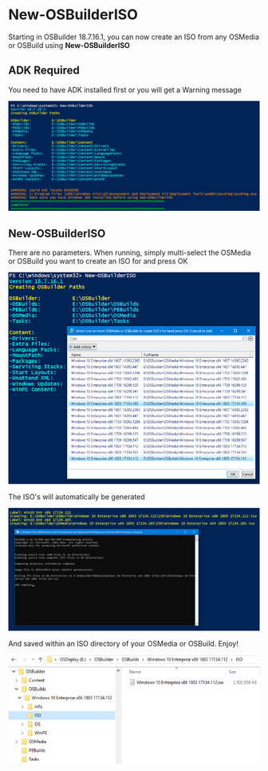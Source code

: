# New-OSBuilderISO

Starting in OSBuilder 18.7.16.1, you can now create an ISO from any OSMedia or OSBuild using **New-OSBuilderISO**

## ADK Required

You need to have ADK installed first or you will get a Warning message

![](../../.gitbook/assets/2018-07-16_11-08-40.png)

## New-OSBuilderISO

There are no parameters. When running, simply multi-select the OSMedia or OSBuild you want to create an ISO for and press OK

![](../../.gitbook/assets/2018-07-16_11-02-48.png)

The ISO's will automatically be generated

![](../../.gitbook/assets/2018-07-16_11-03-30.png)

And saved within an ISO directory of your OSMedia or OSBuild. Enjoy!

![](../../.gitbook/assets/2018-07-16_11-11-47.png)

